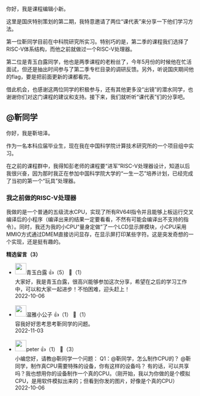 你好，我是课程编辑小新。

这里是国庆特别策划的第二期，我特意邀请了两位“课代表”来分享一下他们学习方法。

第一位靳同学目前在中科院研究所实习。特别巧的是，第二季的课程我们选择了RISC-V体系结构，而他之前就做过一个RISC-V处理器。

第二位是青玉白露同学，他也是两季课程的老粉丝了，今年5月份的时候他在忙活面试，但还是抽出时间参与了第二季专栏目录的调研反馈。另外，听说国庆期间他的flag，要是把前面更新的课都看完。

借此机会，也感谢这两位同学的积极参与，还有其他更多没“出镜”的潜水同学，也谢谢你们对这门课程的建议和支持。接下来，我们就听听“课代表”们的分享吧。

## @靳同学

你好，我是靳培泽。

作为一名本科应届毕业生，现在我在中国科学院计算技术研究所的一个项目组中实习。

在之前的课程群中，我得知彭老师的课程要“进军”RISC-V处理器设计，知道以后我很兴奋，因为那时我正在参加中国科学院大学的“一生一芯”培养计划，已经完成了当初的第一个“玩具”处理器。

### 我之前做的RISC-V处理器

我做的是一个普通的五级流水CPU，实现了所有RV64I指令并且能够上板运行交叉编译后的小程序（编译出来的结果一定要看看，不然有可能会编译出不支持的指令）。同时，我还为我的小CPU“量身定做”了一个LCD显示屏模块，小CPU采用MMIO方式通过DMEM直接访问显存，在显示屏打印某些字符。这是突发奇想的一个实现，还是挺有趣的。
<div><strong>精选留言（3）</strong></div><ul>
<li><img src="https://static001.geekbang.org/account/avatar/00/27/f8/2c/92969c48.jpg" width="30px"><span>青玉白露</span> 👍（5） 💬（1）<div>大家好，我是青玉白露，很高兴能够参加这次分享，希望在之后的学习工作中，可以和大家一起进步！不怕困难，迎头赶上！</div>2022-10-06</li><br/><li><img src="https://static001.geekbang.org/account/avatar/00/22/7d/a6/15798bf2.jpg" width="30px"><span>温雅小公子</span> 👍（1） 💬（1）<div>容我好好思考思考靳同学的问题。</div>2022-11-03</li><br/><li><img src="https://static001.geekbang.org/account/avatar/00/10/25/87/f3a69d1b.jpg" width="30px"><span>peter</span> 👍（1） 💬（3）<div>小编您好，请教@靳同学一个问题：
Q1：@靳同学，怎么制作CPU的？
@靳同学，制作真CPU需要特殊的设备，你有这样的设备吗？ 有的话，可以共享吗？我也想用你的设备制作一个真的CPU。（刚开始，我以为你做的是个模拟CPU，是用软件模拟出来的；但看到你发的图片，好像是个真的CPU）</div>2022-10-06</li><br/>
</ul>